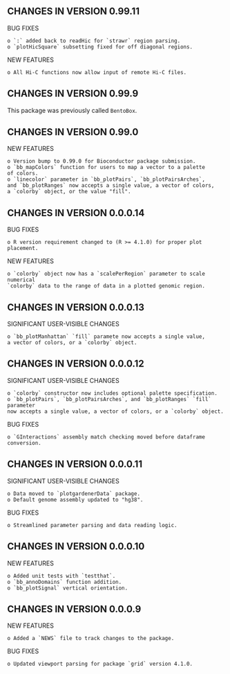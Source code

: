 CHANGES IN VERSION 0.99.11
-------------------------
BUG FIXES 

    o `:` added back to readHic for `strawr` region parsing.
    o `plotHicSquare` subsetting fixed for off diagonal regions.
    
NEW FEATURES

    o All Hi-C functions now allow input of remote Hi-C files.

CHANGES IN VERSION 0.99.9
-------------------------

This package was previously called `BentoBox`.

CHANGES IN VERSION 0.99.0
-------------------------

NEW FEATURES

    o Version bump to 0.99.0 for Bioconductor package submission.
    o `bb_mapColors` function for users to map a vector to a palette
    of colors.
    o `linecolor` parameter in `bb_plotPairs`, `bb_plotPairsArches`,
    and `bb_plotRanges` now accepts a single value, a vector of colors, 
    a `colorby` object, or the value "fill".

CHANGES IN VERSION 0.0.0.14
---------------------------

BUG FIXES 

    o R version requirement changed to (R >= 4.1.0) for proper plot placement.
    
NEW FEATURES

    o `colorby` object now has a `scalePerRegion` parameter to scale numerical
    `colorby` data to the range of data in a plotted genomic region.

CHANGES IN VERSION 0.0.0.13
---------------------------

SIGNIFICANT USER-VISIBLE CHANGES

    o `bb_plotManhattan` `fill` paramete now accepts a single value, 
    a vector of colors, or a `colorby` object.

CHANGES IN VERSION 0.0.0.12
---------------------------

SIGNIFICANT USER-VISIBLE CHANGES

    o `colorby` constructor now includes optional palette specification.
    o `bb_plotPairs`, `bb_plotPairsArches`, and `bb_plotRanges` `fill` parameter
    now accepts a single value, a vector of colors, or a `colorby` object.
    
BUG FIXES    

    o `GInteractions` assembly match checking moved before dataframe 
    conversion.

CHANGES IN VERSION 0.0.0.11
---------------------------

SIGNIFICANT USER-VISIBLE CHANGES

    o Data moved to `plotgardenerData` package.
    o Default genome assembly updated to "hg38".
    
BUG FIXES

    o Streamlined parameter parsing and data reading logic.

CHANGES IN VERSION 0.0.0.10
---------------------------

NEW FEATURES

    o Added unit tests with `testthat`.
    o `bb_annoDomains` function addition.
    o `bb_plotSignal` vertical orientation.
    
CHANGES IN VERSION 0.0.0.9
--------------------------

NEW FEATURES

    o Added a `NEWS` file to track changes to the package.
    
BUG FIXES

    o Updated viewport parsing for package `grid` version 4.1.0.
